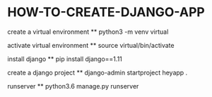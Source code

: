 # HOW-TO-CREATE-DJANGO-APP

create a virtual environment
** python3 -m venv virtual

activate virtual environment 
** source virtual/bin/activate

install django
** pip install django==1.11

create a django project
 ** django-admin startproject heyapp .
 
runserver 
 ** python3.6 manage.py runserver
